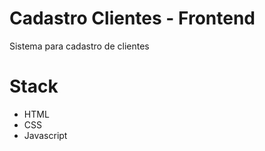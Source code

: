 # Cadastro Clientes - Frontend
Sistema para cadastro de clientes

# Stack
  - HTML
  - CSS
  - Javascript